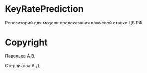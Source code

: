# KeyRatePrediction
 Репозиторий для модели предсказания ключевой ставки ЦБ РФ

# Copyright
Павельев А.В.

Стерликова А.Д.
